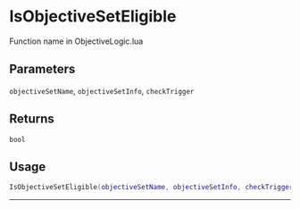 # IsObjectiveSetEligible
Function name in ObjectiveLogic.lua
## Parameters
`objectiveSetName`, `objectiveSetInfo`, `checkTrigger`
## Returns
`bool`
## Usage
```lua
IsObjectiveSetEligible(objectiveSetName, objectiveSetInfo, checkTrigger)
```
---
